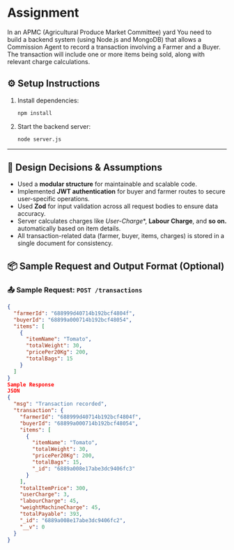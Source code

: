 # Assignment
In an APMC (Agricultural Produce Market Committee) yard
You need to build a backend system (using Node.js and MongoDB) that allows a Commission Agent to record a transaction involving a Farmer and a Buyer.
The transaction will include one or more items being sold, along with relevant charge calculations.

## ⚙️ Setup Instructions
1. Install dependencies:
   ```bash
   npm install
   ```

2. Start the backend server:
   ```bash
   node server.js
   ```

---

## 🔧 Design Decisions & Assumptions

- Used a **modular structure** for maintainable and scalable code.
- Implemented **JWT authentication** for buyer and farmer routes to secure user-specific operations.
- Used **Zod** for input validation across all request bodies to ensure data accuracy.
- Server calculates charges like *User-Charge**, **Labour Charge**, and **so on.** automatically based on item details.
- All transaction-related data (farmer, buyer, items, charges) is stored in a single document for consistency.

## 📦 Sample Request and Output Format (Optional)

### 📤 Sample Request: `POST /transactions`

```json
{
  "farmerId": "688999d40714b192bcf4804f",  
  "buyerId": "68899a000714b192bcf48054",
  "items": [
    {
      "itemName": "Tomato",
      "totalWeight": 30,
      "pricePer20Kg": 200,
      "totalBags": 15
    }
  ]
}
Sample Response
JSON
{
  "msg": "Transaction recorded",
  "transaction": {
    "farmerId": "688999d40714b192bcf4804f",
    "buyerId": "68899a000714b192bcf48054",
    "items": [
      {
        "itemName": "Tomato",
        "totalWeight": 30,
        "pricePer20Kg": 200,
        "totalBags": 15,
        "_id": "6889a008e17abe3dc9406fc3"
      }
    ],
    "totalItemPrice": 300,
    "userCharge": 3,
    "labourCharge": 45,
    "weightMachineCharge": 45,
    "totalPayable": 393,
    "_id": "6889a008e17abe3dc9406fc2",
    "__v": 0
  }
}
